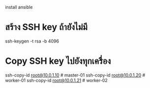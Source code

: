 install ansible
# สร้าง SSH key ถ้ายังไม่มี
ssh-keygen -t rsa -b 4096

# Copy SSH key ไปยังทุกเครื่อง
ssh-copy-id root@10.0.1.10  # master-01
ssh-copy-id root@10.0.1.20  # worker-01
ssh-copy-id root@10.0.1.21  # worker-02